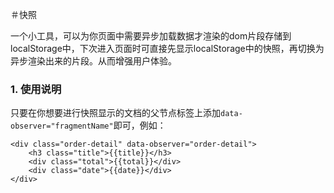＃快照

一个小工具，可以为你页面中需要异步加载数据才渲染的dom片段存储到localStorage中，下次进入页面时可直接先显示localStorage中的快照，再切换为异步渲染出来的片段。从而增强用户体验。

### 1. 使用说明

只要在你想要进行快照显示的文档的父节点标签上添加`data-observer="fragmentName"`即可，例如：

	<div class="order-detail" data-observer="order-detail">
  		<h3 class="title">{{title}}</h3>
  		<div class="total">{{total}}</div>
  		<div class="date">{{date}}</div>
	</div>
